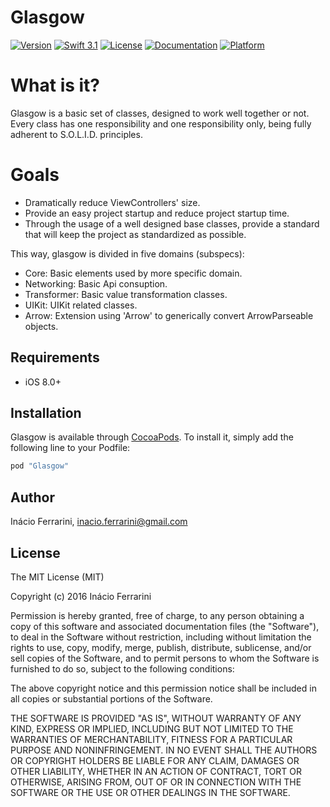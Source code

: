 # Glasgow
[![Version](https://img.shields.io/cocoapods/v/Glasgow.svg?style=flat)](http://cocoapods.org/pods/Glasgow)
[![Swift 3.1](https://img.shields.io/badge/Swift-3.1-green.svg?style=flat)](https://swift.org/)
[![License](https://img.shields.io/cocoapods/l/Glasgow.svg?style=flat)](http://cocoapods.org/pods/Glasgow)
[![Documentation](http://cocoadocs.org/docsets/Glasgow/latest/badge.svg)](http://cocoadocs.org/docsets/Glasgow/latest)
[![Platform](https://img.shields.io/cocoapods/p/Glasgow.svg?style=flat)](http://cocoapods.org/pods/Glasgow)


# What is it?
Glasgow is a basic set of classes, designed to work well together or not.
Every class has one responsibility and one responsibility only, being fully adherent to S.O.L.I.D. principles.

# Goals
* Dramatically reduce ViewControllers' size.
* Provide an easy project startup and reduce project startup time.
* Through the usage of a well designed base classes, provide a standard that will keep the project as standardized as possible.

This way, glasgow is divided in five domains (subspecs):
* Core: Basic elements used by more specific domain.
* Networking: Basic Api consuption.
* Transformer: Basic value transformation classes.
* UIKit: UIKit related classes.
* Arrow: Extension using 'Arrow' to generically convert ArrowParseable objects.

## Requirements
* iOS 8.0+

## Installation
Glasgow is available through [CocoaPods](http://cocoapods.org). To install
it, simply add the following line to your Podfile:

```ruby
pod "Glasgow"
```

## Author
Inácio Ferrarini, inacio.ferrarini@gmail.com

## License
The MIT License (MIT)

Copyright (c) 2016 Inácio Ferrarini

Permission is hereby granted, free of charge, to any person obtaining a copy
of this software and associated documentation files (the "Software"), to deal
in the Software without restriction, including without limitation the rights
to use, copy, modify, merge, publish, distribute, sublicense, and/or sell
copies of the Software, and to permit persons to whom the Software is
furnished to do so, subject to the following conditions:

The above copyright notice and this permission notice shall be included in all
copies or substantial portions of the Software.

THE SOFTWARE IS PROVIDED "AS IS", WITHOUT WARRANTY OF ANY KIND, EXPRESS OR
IMPLIED, INCLUDING BUT NOT LIMITED TO THE WARRANTIES OF MERCHANTABILITY,
FITNESS FOR A PARTICULAR PURPOSE AND NONINFRINGEMENT. IN NO EVENT SHALL THE
AUTHORS OR COPYRIGHT HOLDERS BE LIABLE FOR ANY CLAIM, DAMAGES OR OTHER
LIABILITY, WHETHER IN AN ACTION OF CONTRACT, TORT OR OTHERWISE, ARISING FROM,
OUT OF OR IN CONNECTION WITH THE SOFTWARE OR THE USE OR OTHER DEALINGS IN THE
SOFTWARE.
